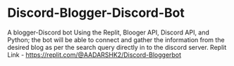 # Discord-Blogger-Discord-Bot
A blogger-Discord bot
Using the Replit, Blooger API, Discord API, and Python; the bot will be able to connect and gather the information from the desired blog as per the search query directly in to the discord server.
Replit Link - https://replit.com/@AADARSHK2/Discord-Bloggerbot
